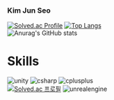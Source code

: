 ### Kim Jun Seo
[![Solved.ac Profile](http://mazassumnida.wtf/api/v2/generate_badge?boj=k99812)](https://solved.ac/k99812/)
[![Top Langs](https://github-readme-stats.vercel.app/api/top-langs/?username=k99812&layout=donut)](https://github.com/anuraghazra/github-readme-stats)
<br/>
![Anurag's GitHub stats](https://github-readme-stats.vercel.app/api?username=k99812&show_icons=true&theme=dark)
<br/>

# Skills
![unity](https://img.shields.io/badge/unity-000000.svg?&style=for-the-badge&logo=unity&logoColor=#000000)
![csharp](https://img.shields.io/badge/csharp-512BD4.svg?&style=for-the-badge&logo=csharp&logoColor=#512BD4)
![cplusplus](https://img.shields.io/badge/cplusplus-00599C.svg?&style=for-the-badge&logo=cplusplus&logoColor=#00599C)
<br/>
[![Solved.ac 프로필](http://mazassumnida.wtf/api/mini/generate_badge?boj=k99812)](https://solved.ac/k99812)
![unrealengine](https://img.shields.io/badge/unrealengine-0E1128.svg?&style=for-the-badge&logo=unrealengine&logoColor=#0E1128)

<!--
**k99812/k99812** is a ✨ _special_ ✨ repository because its `README.md` (this file) appears on your GitHub profile.
